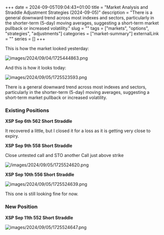 +++ 
date = 2024-09-05T09:04:43+01:00
title = "Market Analysis and Straddle Adjustment Strategies (2024-09-05)"
description = "There is a general downward trend across most indexes and sectors, particularly in the shorter-term (5-day) moving averages, suggesting a short-term market pullback or increased volatility."
slug = ""
tags = ["markets", "options", "strategies", "adjustments"]
categories = ["market-summary"]
externalLink = ""
series = []
+++

This is how the market looked yesterday:

![images/2024/09/04/1725444863.png](/images/2024/09/04/1725444863.png)

And this is how it looks today:

![images/2024/09/05/1725523593.png](/images/2024/09/05/1725523593.png)

There is a general downward trend across most indexes and sectors, 
particularly in the shorter-term (5-day) moving averages, 
suggesting a short-term market pullback or increased volatility.

### Existing Positions

**XSP Sep 6th 562 Short Straddle**

It recovered a little, but I closed it for a loss as it is getting very close to expiry.

**XSP Sep 9th 558 Short Straddle**

Close untested call and STO another Call just above strike

![/images/2024/09/05/1725524620.png](/images/2024/09/05/1725524620.png)

**XSP Sep 10th 556 Short Straddle**

![images/2024/09/05/1725524639.png](/images/2024/09/05/1725524639.png)

This one is still looking fine for now.

### New Position

**XSP Sep 11th 552 Short Straddle**
 
![images/2024/09/05/1725524647.png](/images/2024/09/05/1725524647.png)
